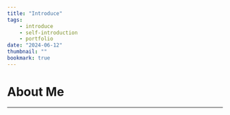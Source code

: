 ```yaml
---
title: "Introduce"
tags:
    - introduce
    - self-introduction
    - portfolio
date: "2024-06-12"
thumbnail: ""
bookmark: true
---
```


# About Me
---
